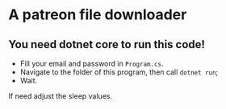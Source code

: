 # A patreon file downloader



## You need dotnet core to run this code!

- Fill your email and password in `Program.cs`.
- Navigate to the folder of this program, then call `dotnet run`;
- Wait. 

If need adjust the sleep values.
